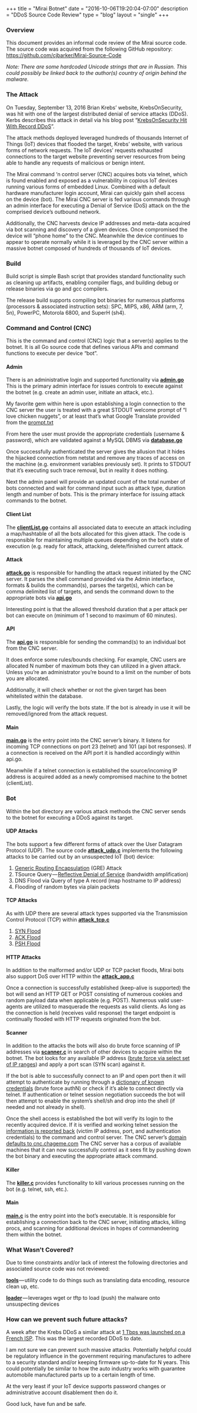 +++
title = "Mirai Botnet"
date = "2016-10-06T19:20:04-07:00"
description = "DDoS Source Code Review"
type = "blog"
layout = "single"
+++

### Overview

This document provides an informal code review of the Mirai source code. The source code was acquired from the following GitHub repository: https://github.com/cjbarker/Mirai-Source-Code

*Note: There are some hardcoded Unicode strings that are in Russian. This could possibly be linked back to the author(s) country of origin behind the malware.*

### The Attack

On Tuesday, September 13, 2016 Brian Krebs’ website, KrebsOnSecurity, was hit with one of the largest distributed denial of service attacks (DDoS). Kerbs describes this attack in detail via his blog post “[KrebsOnSecurity Hit With Record DDoS](https://krebsonsecurity.com/2016/09/krebsonsecurity-hit-with-record-ddos/)”.

The attack methods deployed leveraged hundreds of thousands Internet of Things (IoT) devices that flooded the target, Krebs’ website, with various forms of network requests. The IoT devices’ requests exhausted connections to the target website preventing server resources from being able to handle any requests of malicious or benign intent.

The Mirai command ‘n control server (CNC) acquires bots via telnet, which is found enabled and exposed as a vulnerability in copious IoT devices running various forms of embedded Linux. Combined with a default hardware manufacturer login account, Mirai can quickly gain shell access on the device (bot). The Mirai CNC server is fed various commands through an admin interface for executing a Denial of Service (DoS) attack on the the comprised device’s outbound network.

Additionally, the CNC harvests device IP addresses and meta-data acquired via bot scanning and discovery of a given devices. Once compromised the device will “phone home” to the CNC. Meanwhile the device continues to appear to operate normally while it is leveraged by the CNC server within a massive botnet composed of hundreds of thousands of IoT devices.

### Build

Build script is simple Bash script that provides standard functionality such as cleaning up artifacts, enabling compiler flags, and building debug or release binaries via go and gcc compilers.

The release build supports compiling bot binaries for numerous platforms (processors & associated instruction sets): SPC, MIPS, x86, ARM (arm, 7, 5n), PowerPC, Motorola 6800, and SuperH (sh4).

### Command and Control (CNC)

This is the command and control (CNC) logic that a server(s) applies to the botnet. It is all Go source code that defines various APIs and command functions to execute per device “bot”.

#### Admin

There is an administrative login and supported functionality via [**admin.go**](https://github.com/cjbarker/Mirai-Source-Code/blob/master/mirai/cnc/admin.go) This is the primary admin interface for issues controls to execute against the botnet (e.g. create an admin user, initiate an attack, etc.).

My favorite gem within here is upon establishing a login connection to the CNC server the user is treated with a great STDOUT welcome prompt of “I love chicken nuggets”, or at least that’s what Google Translate provided from the [prompt.txt](https://github.com/cjbarker/Mirai-Source-Code/blob/master/mirai/prompt.txt)

From here the user must provide the appropriate credentials (username & password), which are validated against a MySQL DBMS via [**database.go**](https://github.com/cjbarker/Mirai-Source-Code/blob/master/mirai/cnc/database.go)

Once successfully authenticated the server gives the allusion that it hides the hijacked connection from netstat and remove any traces of access on the machine (e.g. environment variables previously set). It prints to STDOUT that it’s executing such trace removal, but in reality it does nothing.

Next the admin panel will provide an updated count of the total number of bots connected and wait for command input such as attack type, duration length and number of bots. This is the primary interface for issuing attack commands to the botnet.

#### Client List

The [**clientList.go**](https://github.com/cjbarker/Mirai-Source-Code/blob/master/mirai/cnc/clientList.go) contains all associated data to execute an attack including a map/hashtable of all the bots allocated for this given attack. The code is responsible for maintaining multiple queues depending on the bot’s state of execution (e.g. ready for attack, attacking, delete/finished current attack.

#### Attack

[**attack.go**](https://github.com/cjbarker/Mirai-Source-Code/blob/master/mirai/cnc/attack.go) is responsible for handling the attack request initiated by the CNC server. It parses the shell command provided via the Admin interface, formats & builds the command(s), parses the target(s), which can be comma delimited list of targets, and sends the command down to the appropriate bots via [**api.go**](https://github.com/cjbarker/Mirai-Source-Code/blob/master/mirai/cnc/api.go)

Interesting point is that the allowed threshold duration that a per attack per bot can execute on (minimum of 1 second to maximum of 60 minutes).

#### API

The [**api.go**](https://github.com/cjbarker/Mirai-Source-Code/blob/master/mirai/cnc/api.go) is responsible for sending the command(s) to an individual bot from the CNC server.

It does enforce some rules/bounds checking. For example, CNC users are allocated N number of maximum bots they can utilized in a given attack. Unless you’re an administrator you’re bound to a limit on the number of bots you are allocated.

Additionally, it will check whether or not the given target has been whitelisted within the database.

Lastly, the logic will verify the bots state. If the bot is already in use it will be removed/ignored from the attack request.

#### Main

[**main.go**](https://github.com/cjbarker/Mirai-Source-Code/blob/master/mirai/cnc/main.go) is the entry point into the CNC server’s binary. It listens for incoming TCP connections on port 23 (telnet) and 101 (api bot responses). If a connection is received on the API port it is handled accordingly within api.go.

Meanwhile if a telnet connection is established the source/incoming IP address is acquired added as a newly compromised machine to the botnet (clientList).

### Bot

Within the bot directory are various attack methods the CNC server sends to the botnet for executing a DDoS against its target.

#### UDP Attacks

The bots support a few different forms of attack over the User Datagram Protocol (UDP). The source code [**attack_udp.c**](https://github.com/cjbarker/Mirai-Source-Code/blob/master/mirai/bot/attack_udp.c) implements the following attacks to be carried out by an unsuspected IoT (bot) device:

1. [Generic Routing Encapsulation](www.phenoelit.org/irpas/gre.html) (GRE) Attack
2. TSource Query — [Reflective Denial of Service](https://www.us-cert.gov/ncas/alerts/TA14-017A) (bandwidth amplification)
3. DNS Flood via Query of type A record (map hostname to IP address)
4. Flooding of random bytes via plain packets

#### TCP Attacks

As with UDP there are several attack types supported via the Transmission Control Protocol (TCP) within [**attack_tcp.c**](https://github.com/cjbarker/Mirai-Source-Code/blob/master/mirai/bot/attack_tcp.c)

1. [SYN Flood](https://en.wikipedia.org/wiki/SYN_flood)
2. [ACK Flood](https://www.staminus.net/a-ddos-attack-explained-tcp-ack/)
3. [PSH Flood](https://www.staminus.net/a-ddos-attack-explained-psh-flood/)

#### HTTP Attacks

In addition to the malformed and/or UDP or TCP packet floods, Mirai bots also support DoS over HTTP within the [**attack_app.c**](https://github.com/cjbarker/Mirai-Source-Code/blob/master/mirai/bot/attack_app.c)

Once a connection is successfully established (keep-alive is supported) the bot will send an HTTP GET or POST consisting of numerous cookies and random payload data when applicable (e.g. POST). Numerous valid user-agents are utilized to masquerade the requests as valid clients. As long as the connection is held (receives valid response) the target endpoint is continually flooded with HTTP requests originated from the bot.

#### Scanner

In addition to the attacks the bots will also do brute force scanning of IP addresses via [**scanner.c**](https://github.com/cjbarker/Mirai-Source-Code/blob/master/mirai/bot/scanner.c) in search of other devices to acquire within the botnet. The bot looks for any available IP address ([brute force via select set of IP ranges](https://github.com/cjbarker/Mirai-Source-Code/blob/master/mirai/bot/scanner.c#L674)) and apply a port scan (SYN scan) against it.

If the bot is able to successfully connect to an IP and open port then it will attempt to authenticate by running through a [dictionary of known credentials](https://github.com/cjbarker/Mirai-Source-Code/blob/master/mirai/bot/scanner.c#L124) (brute force authN) or check if it’s able to connect directly via telnet. If authentication or telnet session negotiation succeeds the bot will then attempt to enable the system’s shell/sh and drop into the shell (if needed and not already in shell).

Once the shell access is established the bot will verify its login to the recently acquired device. If it is verified and working telnet session the [information is reported back](https://github.com/cjbarker/Mirai-Source-Code/blob/master/mirai/bot/scanner.c#L901) (victim IP address, port, and authentication credentials) to the command and control server. The CNC server’s [domain defaults to cnc.chageme.com](https://github.com/cjbarker/Mirai-Source-Code/blob/master/mirai/bot/table.c#L18) The CNC server has a corpus of available machines that it can now successfully control as it sees fit by pushing down the bot binary and executing the appropriate attack command.

#### Killer

The [**killer.c**](https://github.com/cjbarker/Mirai-Source-Code/blob/master/mirai/bot/killer.c) provides functionality to kill various processes running on the bot (e.g. telnet, ssh, etc.).

#### Main

[**main.c**](https://github.com/cjbarker/Mirai-Source-Code/blob/master/mirai/bot/main.c) is the entry point into the bot’s executable. It is responsible for establishing a connection back to the CNC server, initiating attacks, killing procs, and scanning for additional devices in hopes of commandeering them within the botnet.

### What Wasn't Covered?
Due to time constraints and/or lack of interest the following directories and associated source code was not reviewed:

[**tools**](https://github.com/cjbarker/Mirai-Source-Code/tree/master/mirai/tools) — utility code to do things such as translating data encoding, resource clean up, etc.

[**loader**](https://github.com/cjbarker/Mirai-Source-Code/tree/master/loader) — leverages wget or tftp to load (push) the malware onto unsuspecting devices

### How can we prevent such future attacks?

A week after the Krebs DDoS a similar attack at [1 Tbps was launched on a French ISP](https://thehackernews.com/2016/09/ddos-attack-iot.html). This was the largest recorded DDoS to date.

I am not sure we can prevent such massive attacks. Potentially helpful could be regulatory influence in the government requiring manufactures to adhere to a security standard and/or keeping firmware up-to-date for N years. This could potentially be similar to how the auto industry works with guarantee automobile manufactured parts up to a certain length of time.

At the very least if your IoT device supports password changes or administrative account disablement then do it.

Good luck, have fun and be safe.
